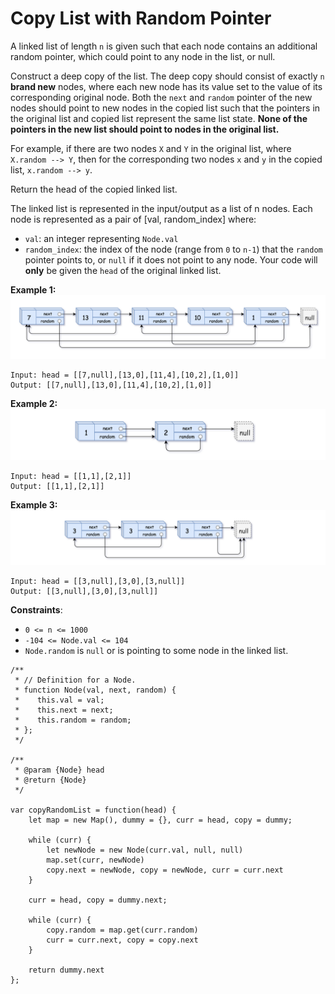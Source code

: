 #  Copy List with Random Pointer

A linked list of length `n` is given such that each node contains an additional random pointer, which could point to any node in the list, or null.

Construct a deep copy of the list. The deep copy should consist of exactly `n` **brand new** nodes, where each new node has its value set to the value of its corresponding original node. Both the `next` and `random` pointer of the new nodes should point to new nodes in the copied list such that the pointers in the original list and copied list represent the same list state. **None of the pointers in the new list should point to nodes in the original list.**

For example, if there are two nodes `X` and `Y` in the original list, where `X.random --> Y`, then for the corresponding two nodes `x` and `y` in the copied list, `x.random --> y`.

Return the head of the copied linked list.

The linked list is represented in the input/output as a list of n nodes. Each node is represented as a pair of [val, random_index] where:

- `val`: an integer representing `Node.val`
- `random_index`: the index of the node (range from `0` to `n-1`) that the `random` pointer points to, or `null` if it does not point to any node.
Your code will **only** be given the `head` of the original linked list.

 

**Example 1:**
![alt text](media/e1.png "Merge two orted array")
```
Input: head = [[7,null],[13,0],[11,4],[10,2],[1,0]]
Output: [[7,null],[13,0],[11,4],[10,2],[1,0]]
```
**Example 2:**
![alt text](media/e2.png "Merge two orted array")
```
Input: head = [[1,1],[2,1]]
Output: [[1,1],[2,1]]
```
**Example 3:**
![alt text](media/e3.png "Merge two orted array")
```
Input: head = [[3,null],[3,0],[3,null]]
Output: [[3,null],[3,0],[3,null]]
```

**Constraints**:

- `0 <= n <= 1000`
- `-104 <= Node.val <= 104`
- `Node.random` is `null` or is pointing to some node in the linked list.


```
/**
 * // Definition for a Node.
 * function Node(val, next, random) {
 *    this.val = val;
 *    this.next = next;
 *    this.random = random;
 * };
 */

/**
 * @param {Node} head
 * @return {Node}
 */

var copyRandomList = function(head) {
    let map = new Map(), dummy = {}, curr = head, copy = dummy;
    
    while (curr) {
        let newNode = new Node(curr.val, null, null)
        map.set(curr, newNode)
        copy.next = newNode, copy = newNode, curr = curr.next
    }
    
    curr = head, copy = dummy.next;
    
    while (curr) {
        copy.random = map.get(curr.random)
        curr = curr.next, copy = copy.next
    }
    
    return dummy.next
};

```